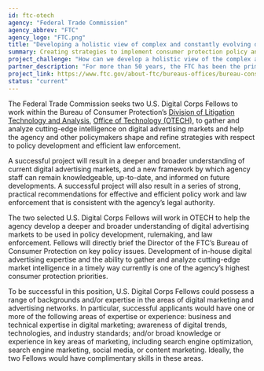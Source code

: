 ```yaml
---
id: ftc-otech
agency: "Federal Trade Commission"
agency_abbrev: "FTC"
agency_logo: "FTC.png"
title: "Developing a holistic view of complex and constantly evolving digital advertising markets and potential threats to consumers"
summary: Creating strategies to implement consumer protection policy and targeted law enforcement that optimizes consumer welfare while maintaining vibrant competition and innovation.
project_challenge: "How can we develop a holistic view of the complex and constantly evolving digital advertising markets and potential threats to consumers"
partner_description: "For more than 50 years, the FTC has been the primary regulator of the advertising industry, and has been a leader on advertising issues, beginning with its cigarette advertising rules in the 1960s. Over that time, the FTC also has emerged as the primary US privacy regulator. Moreover, members of Congress and other policymakers look to the FTC for leadership, guidance, and expertise on these issues."
project_link: https://www.ftc.gov/about-ftc/bureaus-offices/bureau-consumer-protection/office-technology-research-investigation
status: "current"
---
```


The Federal Trade Commission seeks two U.S. Digital Corps Fellows to work within the Bureau of Consumer Protection’s <a href='https://www.ftc.gov/about-ftc/bureaus-offices/bureau-consumer-protection/our-divisions/division-litigation-technology'>Division of Litigation Technology and Analysis</a>, <a href='https://www.ftc.gov/about-ftc/bureaus-offices/bureau-consumer-protection/office-technology-research-investigation'>Office of Technology (OTECH)</a>, to gather and analyze cutting-edge intelligence on digital advertising markets and help the agency and other policymakers shape and refine strategies with respect to policy development and efficient law enforcement.

A successful project will result in a deeper and broader understanding of current digital advertising markets, and a new framework by which agency staff can remain knowledgeable, up-to-date, and informed on future developments. A successful project will also result in a series of strong, practical recommendations for effective and efficient policy work and law enforcement that is consistent with the agency’s legal authority.

The two selected U.S. Digital Corps Fellows will work in OTECH to help the agency develop a deeper and broader understanding of digital advertising markets to be used in policy development, rulemaking, and law enforcement. Fellows will directly brief the Director of the FTC’s Bureau of Consumer Protection on key policy issues. Development of in-house digital advertising expertise and the ability to gather and analyze cutting-edge market intelligence in a timely way currently is one of the agency’s highest consumer protection priorities.

To be successful in this position, U.S. Digital Corps Fellows could possess a range of backgrounds and/or expertise in the areas of digital marketing and advertising networks. In particular, successful applicants would have one or more of the following areas of expertise or experience: business and technical expertise in digital marketing; awareness of digital trends, technologies, and industry standards; and/or broad knowledge or experience in key areas of marketing, including search engine optimization, search engine marketing, social media, or content marketing. Ideally, the two Fellows would have complimentary skills in these areas.
